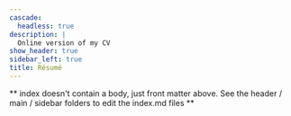 ```yaml
---
cascade:
  headless: true
description: |
  Online version of my CV
show_header: true
sidebar_left: true
title: Résumé
---
```


** index doesn't contain a body, just front matter above.
See the header / main / sidebar folders to edit the index.md files **
